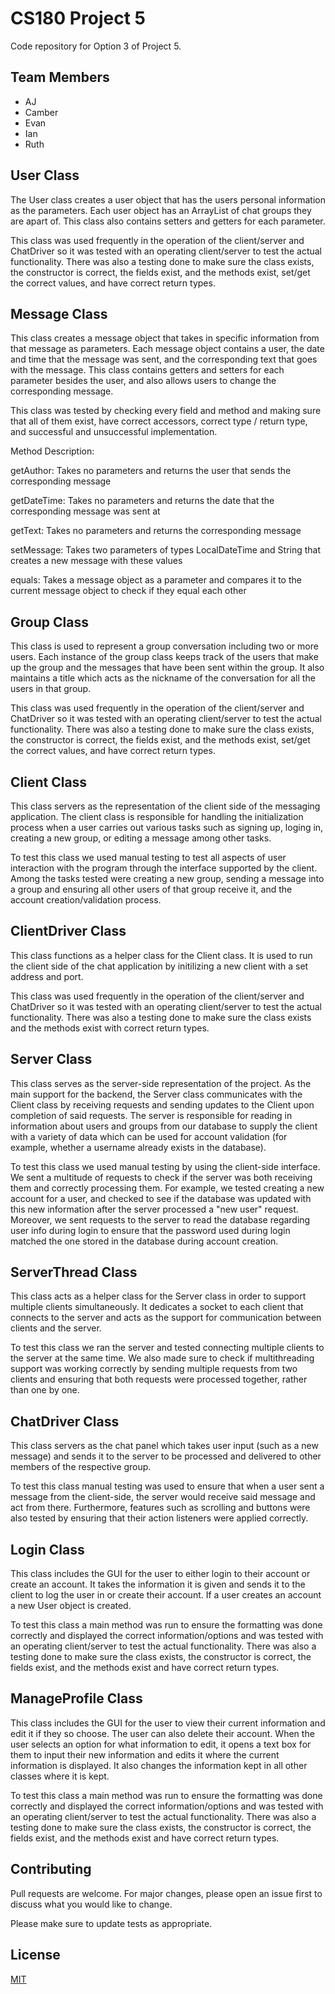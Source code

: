 # CS180 Project 5  

Code repository for Option 3 of Project 5.

## Team Members
* AJ
* Camber
* Evan
* Ian
* Ruth

## User Class

The User class creates a user object that has the users personal information as the parameters. Each user object has an ArrayList of chat groups they are apart of. This class also contains setters and getters for each parameter.

This class was used frequently in the operation of the client/server and ChatDriver so it was tested with an operating client/server to test the actual functionality. There was also a testing done to make sure the class exists, the constructor is correct, the fields exist, and the methods exist, set/get the correct values, and have correct return types.

## Message Class

This class creates a message object that takes in specific information from that message as parameters. Each message object contains a user, the date and time that the message was sent, and the corresponding text that goes with the message. This class contains getters and setters for each parameter besides the user, and also allows users to change the corresponding message. 

This class was tested by checking every field and method and making sure that all of them exist, have correct accessors, correct type / return type, and successful and unsuccessful implementation.

Method Description:

getAuthor: Takes no parameters and returns the user that sends the corresponding message

getDateTime: Takes no parameters and returns the date that the corresponding message was sent at

getText: Takes no parameters and returns the corresponding message

setMessage: Takes two parameters of types LocalDateTime and String that creates a new message with these values

equals: Takes a message object as a parameter and compares it to the current message object to check if they equal each other

## Group Class

This class is used to represent a group conversation including two or more users. Each instance of the group class keeps track of the users that make up the group and the messages that have been sent within the group. It also maintains a title which acts as the nickname of the conversation for all the users in that group.

This class was used frequently in the operation of the client/server and ChatDriver so it was tested with an operating client/server to test the actual functionality. There was also a testing done to make sure the class exists, the constructor is correct, the fields exist, and the methods exist, set/get the correct values, and have correct return types.

## Client Class

This class servers as the representation of the client side of the messaging application. The client class is responsible for handling the initialization process when a user carries out various tasks such as signing up, loging in, creating a new group, or editing a message among other tasks.  

To test this class we used manual testing to test all aspects of user interaction with the program through the interface supported by the client. Among the tasks tested were creating a new group, sending a message into a group and ensuring all other users of that group receive it, and the account creation/validation process. 

## ClientDriver Class

This class functions as a helper class for the Client class. It is used to run the client side of the chat application by initilizing a new client with a set address and port.

This class was used frequently in the operation of the client/server and ChatDriver so it was tested with an operating client/server to test the actual functionality. There was also a testing done to make sure the class exists and the methods exist with correct return types.

## Server Class

This class serves as the server-side representation of the project. As the main support for the backend, the Server class communicates with the Client class by receiving requests and sending updates to the Client upon completion of said requests. The server is responsible for reading in information about users and groups from our database to supply the client with a variety of data which can be used for account validation (for example, whether a username already exists in the database).

To test this class we used manual testing by using the client-side interface. We sent a multitude of requests to check if the server was both receiving them and correctly processing them. For example, we tested creating a new account for a user, and checked to see if the database was updated with this new information after the server processed a "new user" request. Moreover, we sent requests to the server to read the database regarding user info during login to ensure that the password used during login matched the one stored in the database during account creation.

## ServerThread Class

This class acts as a helper class for the Server class in order to support multiple clients simultaneously. It dedicates a socket to each client that connects to the server and acts as the support for communication between clients and the server.

To test this class we ran the server and tested connecting multiple clients to the server at the same time. We also made sure to check if multithreading support was working correctly by sending multiple requests from two clients and ensuring that both requests were processed together, rather than one by one.

## ChatDriver Class

This class servers as the chat panel which takes user input (such as a new message) and sends it to the server to be processed and delivered to other members of the respective group.

To test this class manual testing was used to ensure that when a user sent a message from the client-side, the server would receive said message and act from there. Furthermore, features such as scrolling and buttons were also tested by ensuring that their action listeners were applied correctly.  

## Login Class

This class includes the GUI for the user to either login to their account or create an account. It takes the information it is given and sends it to the client to log the user in or create their account. If a user creates an account a new User object is created.

To test this class a main method was run to ensure the formatting was done correctly and displayed the correct information/options and was tested with an operating client/server to test the actual functionality. There was also a testing done to make sure the class exists, the constructor is correct, the fields exist, and the methods exist and have correct return types.

## ManageProfile Class

This class includes the GUI for the user to view their current information and edit it if they so choose. The user can also delete their account. When the user selects an option for what information to edit, it opens a text box for them to input their new information and edits it where the current information is displayed. It also changes the information kept in all other classes where it is kept.

To test this class a main method was run to ensure the formatting was done correctly and displayed the correct information/options and was tested with an operating client/server to test the actual functionality. There was also a testing done to make sure the class exists, the constructor is correct, the fields exist, and the methods exist and have correct return types.

## Contributing
Pull requests are welcome. For major changes, please open an issue first to discuss what you would like to change.

Please make sure to update tests as appropriate.

## License
[MIT](https://choosealicense.com/licenses/mit/)
